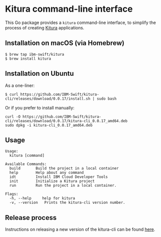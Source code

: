 # Kitura command-line interface

This Go package provides a `kitura` command-line interface, to simplify the process of creating [Kitura](https://github.com/IBM-Swift/Kitura) applications.

## Installation on macOS (via Homebrew)

```
$ brew tap ibm-swift/kitura
$ brew install kitura
```

## Installation on Ubuntu

As a one-liner:
```
$ curl https://github.com/IBM-Swift/kitura-cli/releases/download/0.0.17/install.sh | sudo bash
```

Or if you prefer to install manually:
```
curl -O https://github.com/IBM-Swift/kitura-cli/releases/download/0.0.17/kitura-cli_0.0.17_amd64.deb
sudo dpkg -i kitura-cli_0.0.17_amd64.deb
```

## Usage

```
Usage:
  kitura [command]

Available Commands:
  build       Build the project in a local container
  help        Help about any command
  idt         Install IBM Cloud Developer Tools
  init        Initialize a Kitura project
  run         Run the project in a local container.

Flags:
  -h, --help     help for kitura
  -v, --version   Prints the kitura-cli version number.
```

## Release process
Instructions on releasing a new version of the kitura-cli can be found [here](Release-Process.md).
